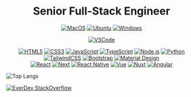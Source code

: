 <h1 align="center">Senior Full-Stack Engineer</h1>

<a target="blank" href="https://profile-counter.glitch.me/ever-dev/count.svg">
  
<div align="center">

[![MacOS](https://img.shields.io/badge/MacOS-ea580c?style=flat-square&logo=apple&logoColor=ffffff)](https://www.apple.com/macos/monterey/)
[![Ubuntu](https://img.shields.io/badge/Ubuntu-ea580c?style=flat-square&logo=ubuntu&logoColor=ffffff)](https://ubuntu.com/)
[![Windows](https://img.shields.io/badge/Windows-ea580c?style=flat-square&logo=windows&logoColor=ffffff)](https://www.microsoft.com/en-us/windows)

[![VSCode](https://img.shields.io/badge/vscode-VSCode-green)](https://code.visualstudio.com/download)
  
[![HTML5](https://img.shields.io/badge/-HTML5-d97706?style=flat-square&logo=html5&logoColor=white)](https://developer.mozilla.org/en-US/docs/Web/HTML)
[![CSS3](https://img.shields.io/badge/-CSS3-d97706?style=flat-square&logo=css3&logoColor=white)](https://developer.mozilla.org/en-US/docs/Web/CSS)
[![JavaScript](https://img.shields.io/badge/-JavaScript-d97706?style=flat-square&logo=javascript&logoColor=white)](https://developer.mozilla.org/en-US/docs/Web/JavaScript)
[![TypeScript](https://img.shields.io/badge/-TypeScript-d97706?style=flat-square&logo=typescript&logoColor=white)](https://www.typescriptlang.org/)
[![Node.js](https://img.shields.io/badge/-Node.js-d97706?style=flat-square&logo=node.js&logoColor=white)](https://nodejs.org/)
[![Python](https://img.shields.io/badge/-Python-d97706?style=flat-square&logo=python&logoColor=white)](https://www.python.org/)
<br/>
[![TailwindCSS](https://img.shields.io/badge/-TailwindCSS-ca8a04?style=flat-square&logo=tailwindcss&logoColor=white)](https://tailwindcss.com/)
[![Bootstrap](https://img.shields.io/badge/-Bootstrap-ca8a04?style=flat-square&logo=bootstrap&logoColor=white)](https://getbootstrap.com/)
[![Material Design](https://img.shields.io/badge/-Material%20Design-ca8a04?style=flat-square&logo=materialdesign&logoColor=white)](https://https://material.io/design)
<br/>
[![React](https://img.shields.io/badge/-React-65a30d?style=flat-square&logo=react&logoColor=white)](https://reactjs.org/)
[![Next](https://img.shields.io/badge/-Next-65a30d?style=flat-square&logo=next.js&logoColor=white)](https://nextjs.org/)
[![React Native](https://img.shields.io/badge/-React%20Native-65a30d?style=flat-square&logo=react&logoColor=white)](https://reactnative.dev/)
[![Vue](https://img.shields.io/badge/-Vue-65a30d?style=flat-square&logo=vue&logoColor=white)](https://vuejs.org/)
[![Nuxt](https://img.shields.io/badge/-Nuxt.js-65a30d?style=flat-square&logo=nuxt.js&logoColor=white)](https://nuxtjs.org/)
[![Angular](https://img.shields.io/badge/-Angular-65a30d?style=flat-square&logo=angular&logoColor=white)](https://angular.io)
</div>

![Top Langs](https://github-readme-stats.vercel.app/api/top-langs/?username=ever-dev&theme=calm&exclude_repo=Symfony-4-by-Samples)  

[![EverDev StackOverflow](https://github-readme-stackoverflow.vercel.app/?userID=11728457)](https://stackoverflow.com/users/11728457/ever-dev)
